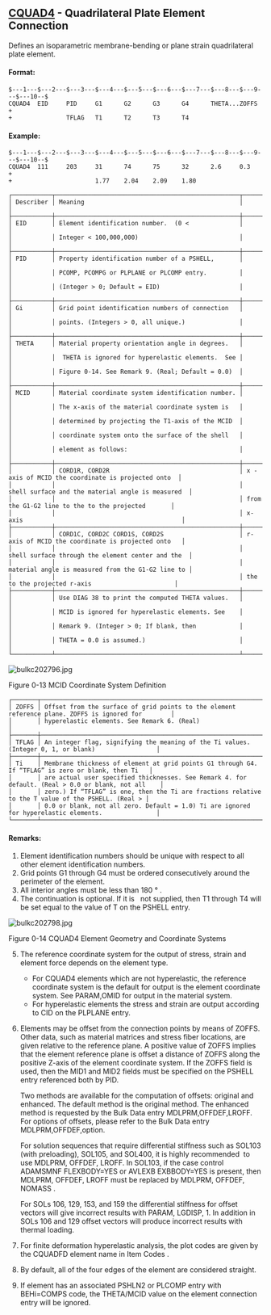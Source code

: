 ## [CQUAD4](https://help.hexagonmi.com/bundle/MSC_Nastran_2022.4/page/Nastran_Combined_Book/qrg/bulkc2/TOC.CQUAD4.xhtml) - Quadrilateral Plate Element Connection

Defines an isoparametric membrane-bending or plane strain quadrilateral plate element.

#### Format:

```nastran
$---1---$---2---$---3---$---4---$---5---$---6---$---7---$---8---$---9---$---10--$
CQUAD4  EID     PID     G1      G2      G3      G4      THETA...ZOFFS   +       
+               TFLAG   T1      T2      T3      T4                              
```

#### Example:

```nastran
$---1---$---2---$---3---$---4---$---5---$---6---$---7---$---8---$---9---$---10--$
CQUAD4  111     203     31      74      75      32      2.6     0.3     +       
+                       1.77    2.04    2.09    1.80                            
```

```text
┌───────────┬───────────────────────────────────────────────────┬───────────────────────────────────────────────────┐
│ Describer │ Meaning                                           │                                                   │
├───────────┼───────────────────────────────────────────────────┼───────────────────────────────────────────────────┤
│ EID       │ Element identification number.  (0 <              │                                                   │
│           │ Integer < 100,000,000)                            │                                                   │
├───────────┼───────────────────────────────────────────────────┼───────────────────────────────────────────────────┤
│ PID       │ Property identification number of a PSHELL,       │                                                   │
│           │ PCOMP, PCOMPG or PLPLANE or PLCOMP entry.         │                                                   │
│           │ (Integer > 0; Default = EID)                      │                                                   │
├───────────┼───────────────────────────────────────────────────┼───────────────────────────────────────────────────┤
│ Gi        │ Grid point identification numbers of connection   │                                                   │
│           │ points. (Integers > 0, all unique.)               │                                                   │
├───────────┼───────────────────────────────────────────────────┼───────────────────────────────────────────────────┤
│ THETA     │ Material property orientation angle in degrees.   │                                                   │
│           │  THETA is ignored for hyperelastic elements.  See │                                                   │
│           │ Figure 0-14. See Remark 9. (Real; Default = 0.0)  │                                                   │
├───────────┼───────────────────────────────────────────────────┼───────────────────────────────────────────────────┤
│ MCID      │ Material coordinate system identification number. │                                                   │
│           │ The x-axis of the material coordinate system is   │                                                   │
│           │ determined by projecting the T1-axis of the MCID  │                                                   │
│           │ coordinate system onto the surface of the shell   │                                                   │
│           │ element as follows:                               │                                                   │
├───────────┼───────────────────────────────────────────────────┼───────────────────────────────────────────────────┤
│           │ CORD1R, CORD2R                                    │ x -axis of MCID the coordinate is projected onto  │
│           │                                                   │ shell surface and the material angle is measured  │
│           │                                                   │ from the G1-G2 line to the to the projected       │
│           │                                                   │ x-axis                                            │
├───────────┼───────────────────────────────────────────────────┼───────────────────────────────────────────────────┤
│           │ CORD1C, CORD2C CORD1S, CORD2S                     │ r-axis of MCID the coordinate is projected onto   │
│           │                                                   │ shell surface through the element center and the  │
│           │                                                   │ material angle is measured from the G1-G2 line to │
│           │                                                   │ the to the projected r-axis                       │
├───────────┼───────────────────────────────────────────────────┼───────────────────────────────────────────────────┤
│           │ Use DIAG 38 to print the computed THETA values.   │                                                   │
│           │ MCID is ignored for hyperelastic elements. See    │                                                   │
│           │ Remark 9. (Integer > 0; If blank, then            │                                                   │
│           │ THETA = 0.0 is assumed.)                          │                                                   │
└───────────┴───────────────────────────────────────────────────┴───────────────────────────────────────────────────┘
```

![bulkc202796.jpg](https://help-be.hexagonmi.com/bundle/MSC_Nastran_2022.4/page/Nastran_Combined_Book/qrg/bulkc2/../../../assets/bulkc202796.jpg?_LANG=enus)

Figure 0-13   MCID Coordinate System Definition

```text
┌───────┬────────────────────────────────────────────────────────────────────────────────────────────────────┐
│ ZOFFS │ Offset from the surface of grid points to the element reference plane. ZOFFS is ignored for        │
│       │ hyperelastic elements. See Remark 6. (Real)                                                        │
├───────┼────────────────────────────────────────────────────────────────────────────────────────────────────┤
│ TFLAG │ An integer flag, signifying the meaning of the Ti values. (Integer 0, 1, or blank)                 │
├───────┼────────────────────────────────────────────────────────────────────────────────────────────────────┤
│ Ti    │ Membrane thickness of element at grid points G1 through G4. If “TFLAG” is zero or blank, then Ti   │
│       │ are actual user specified thicknesses. See Remark 4. for default. (Real > 0.0 or blank, not all    │
│       │ zero.) If “TFLAG” is one, then the Ti are fractions relative to the T value of the PSHELL. (Real > │
│       │ 0.0 or blank, not all zero. Default = 1.0) Ti are ignored for hyperelastic elements.               │
└───────┴────────────────────────────────────────────────────────────────────────────────────────────────────┘
```

#### Remarks:

1. Element identification numbers should be unique with respect to all other element identification numbers.
2. Grid points G1 through G4 must be ordered consecutively around the perimeter of the element.
3. All interior angles must be less than 180 ° .
4. The continuation is optional. If it is   not supplied, then T1 through T4 will be set equal to the value of T on the PSHELL entry.

![bulkc202798.jpg](https://help-be.hexagonmi.com/bundle/MSC_Nastran_2022.4/page/Nastran_Combined_Book/qrg/bulkc2/../../../assets/bulkc202798.jpg?_LANG=enus)

Figure 0-14 CQUAD4 Element Geometry and Coordinate Systems

5. The reference coordinate system for the output of stress, strain and element force depends on the element type.
     - For CQUAD4 elements which are not hyperelastic, the reference coordinate system is the default for output is the element coordinate system. See PARAM,OMID for output in the material system.
     - For hyperelastic elements the stress and strain are output according to CID on the PLPLANE entry.
6. Elements may be offset from the connection points by means of ZOFFS. Other data, such as material matrices and stress fiber locations, are given relative to the reference plane. A positive value of ZOFFS implies that the element reference plane is offset a distance of ZOFFS along the positive Z-axis of the element coordinate system. If the ZOFFS field is used, then the MID1 and MID2 fields must be specified on the PSHELL entry referenced both by PID.

     Two methods are available for the computation of offsets: original and enhanced. The default method is the original method. The enhanced method is requested by the Bulk Data entry MDLPRM,OFFDEF,LROFF. For options of offsets, please refer to the Bulk Data entry MDLPRM,OFFDEF,option.

     For solution sequences that require differential stiffness such as SOL103 (with preloading), SOL105, and SOL400,  it is highly recommended  to use MDLPRM, OFFDEF, LROFF. In SOL103, if the case control ADAMSMNF FLEXBODY=YES or AVLEXB EXBBODY=YES is present, then MDLPRM, OFFDEF, LROFF must be replaced by  MDLPRM, OFFDEF, NOMASS .

     For SOLs 106, 129, 153, and 159 the differential stiffness for offset vectors will give incorrect results with PARAM, LGDISP, 1. In addition in SOLs 106 and 129 offset vectors will produce incorrect results with thermal loading.

7. For finite deformation hyperelastic analysis, the plot codes are given by the CQUADFD element name in  Item Codes .
8. By default, all of the four edges of the element are considered straight.
9. If element has an associated PSHLN2 or PLCOMP entry with BEHi=COMPS code, the THETA/MCID value on the element connection entry will be ignored.
